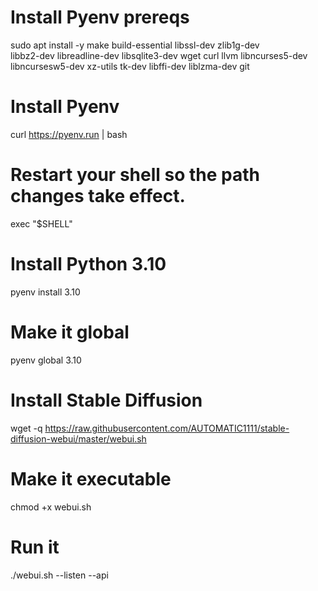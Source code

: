 # Install Pyenv prereqs
sudo apt install -y make build-essential libssl-dev zlib1g-dev \
libbz2-dev libreadline-dev libsqlite3-dev wget curl llvm libncurses5-dev \
libncursesw5-dev xz-utils tk-dev libffi-dev liblzma-dev git

# Install Pyenv
curl https://pyenv.run | bash

# Restart your shell so the path changes take effect.
exec "$SHELL"

# Install Python 3.10
pyenv install 3.10

# Make it global
pyenv global 3.10

# Install Stable Diffusion
wget -q https://raw.githubusercontent.com/AUTOMATIC1111/stable-diffusion-webui/master/webui.sh

# Make it executable
chmod +x webui.sh

# Run it
./webui.sh --listen --api
